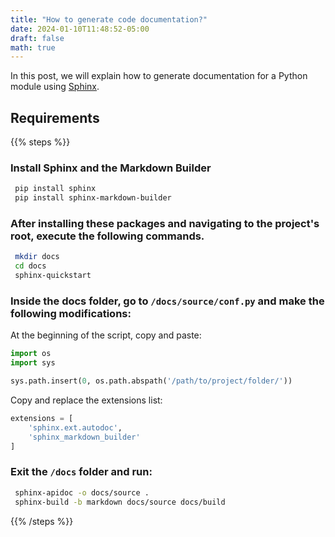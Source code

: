 ```yaml
---
title: "How to generate code documentation?"
date: 2024-01-10T11:48:52-05:00
draft: false
math: true
---
```


In this post, we will explain how to generate documentation for a Python module using [Sphinx](https://www.sphinx-doc.org/en/master/).

## Requirements

{{% steps %}}

### Install Sphinx and the Markdown Builder

```sh
 pip install sphinx
 pip install sphinx-markdown-builder
```


### After installing these packages and navigating to the project's root, execute the following commands.


```sh
 mkdir docs
 cd docs
 sphinx-quickstart
```

### Inside the docs folder, go to `/docs/source/conf.py` and make the following modifications:

At the beginning of the script, copy and paste:


```python
import os
import sys

sys.path.insert(0, os.path.abspath('/path/to/project/folder/'))
```
Copy and replace the extensions list:

```python
extensions = [
    'sphinx.ext.autodoc',
    'sphinx_markdown_builder'
]
```

### Exit the `/docs` folder and run:

```sh
 sphinx-apidoc -o docs/source .
 sphinx-build -b markdown docs/source docs/build
```
{{% /steps %}}


